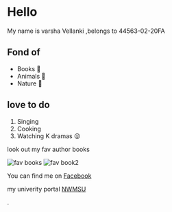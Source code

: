 # Hello
My name is varsha Vellanki ,belongs to 44563-02-20FA



## Fond of
 - Books :notebook:
 - Animals :dog:
 - Nature :leaves:
 
 ## love to do
 1. Singing
 2. Cooking
 3. Watching K dramas :stuck_out_tongue_winking_eye:
 
 look out my fav author books
 
![fav books](https://user-images.githubusercontent.com/70028775/91111664-ba8b1e00-e646-11ea-848f-41aa2658e372.jpg)
![fav book2](https://user-images.githubusercontent.com/70028775/91111863-31c0b200-e647-11ea-8824-b310223c6740.jpg)




You can find me on [Facebook](https://www.facebook.com/cherry.varsha)


my univerity portal [NWMSU](https://www.nwmissouri.edu/)

.
